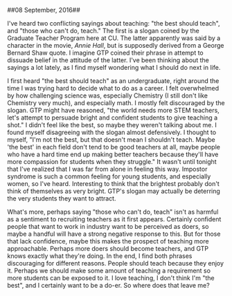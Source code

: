 ##08 September, 2016##

I've heard two conflicting sayings about teaching: "the best should teach", and "those who can't do, teach."  The first is a slogan coined by the Graduate Teacher Program here at CU. The latter apparently was said by a character in the movie, *Annie Hall*, but is supposedly derived from a George Bernard Shaw quote. I imagine GTP coined their phrase in attempt to dissuade belief in the attitude of the latter. I've been thinking about the sayings a lot lately, as I find myself wondering what I should do next in life.

I first heard "the best should teach" as an undergraduate, right around the time I was trying hard to decide what to do as a career. I felt overwhelmed by how challenging science was, especially Chemistry (I still don't like Chemistry very much), and especially math. I mostly felt discouraged by the slogan. GTP might have reasoned, "the world needs more STEM teachers, let's attempt to persuade bright and confident students to give teaching a shot." I didn't feel like the best, so maybe they weren't talking about me. I found  myself disagreeing with the slogan almost defensively. I thought to myself, "I'm not the best, but that doesn't mean I shouldn't teach. Maybe 'the best' in each field don't tend to be good teachers at all, maybe people who have a hard time end up making better teachers because they'll have more compassion for students when they struggle." It wasn't until tonight that I've realized that I was far from alone in feeling this way. Impostor syndrome is such a common feeling for young students, and especially women, so I've heard. Interesting to think that the brightest probably don't think of themselves as very bright. GTP's slogan may actually be deterring the very students they want to attract.

What's more, perhaps saying "those who can't do, teach" isn't as harmful as a sentiment to recruiting teachers as it first appears. Certainly confident people that want to work in industry want to be perceived as doers, so maybe a handful will have a strong negative response to this. But for those that lack confidence, maybe this makes the prospect of teaching more approachable. Perhaps more doers should become teachers, and GTP knows exactly what they're doing. In the end, I find both phrases discouraging for different reasons. People should teach because they enjoy it. Perhaps we should make some amount of teaching a requirement so more students can be exposed to it. I love teaching, I don't think I'm "the best", and I certainly want to be a do-er. So where does that leave me? 

